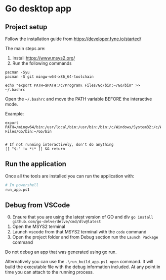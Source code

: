# Go desktop app



## Project setup
Follow the installation guide from https://developer.fyne.io/started/

The main steps are:
1. Install https://www.msys2.org/
2. Run the following commands
```
pacman -Syu
pacman -S git mingw-w64-x86_64-toolchain

echo "export PATH=$PATH:/c/Program\ Files/Go/bin:~/Go/bin" >> ~/.bashrc
```

Open the `~/.bashrc` and move the PATH variable BEFORE the interactive mode.

Example:
```
export PATH=/mingw64/bin:/usr/local/bin:/usr/bin:/bin:/c/Windows/System32:/c/Windows:/c/Windows/System32/Wbem:/c/Windows/System32/WindowsPowerShell/v1.0/:/usr/bin/site_perl:/usr/bin/vendor_perl:/usr/bin/core_perl:/c/Program\ Files/Go/bin:~/Go/bin


# If not running interactively, don't do anything
[[ "$-" != *i* ]] && return
```

## Run the application
Once all the tools are installed you can run the application with:
```bash
# In powershell
run_app.ps1
```


## Debug from VSCode
0. Ensure that you are using the latest version of GO and dlv
    `go install github.com/go-delve/delve/cmd/dlv@latest`
1. Open the MSYS2 terminal
2. Launch vscode from that MSYS2 terminal with the `code` command
3. Open the project folder and from Debug section run the `Launch Package` command

Do not debug an app that was generated using go run.

Alternatively you can use the `.\run_build_app.ps1 open` command.
It will build the executable file with the debug information included.
At any point in time you can attach to the running process.

